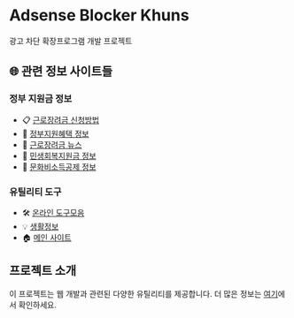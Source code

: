 # Adsense Blocker Khuns

광고 차단 확장프로그램 개발 프로젝트

## 🌐 관련 정보 사이트들

### 정부 지원금 정보
- 📋 [근로장려금 신청방법](https://ps.nomoneynosunny.com)
- 🎯 [정부지원혜택 정보](https://ps2.nomoneynosunny.com)
- 📰 [근로장려금 뉴스](https://knews.nomoneynosunny.com)
- 📰 [민생회복지원금 정보](https://knews2.nomoneynosunny.com)
- 📰 [문화비소득공제 정보](https://knews3.nomoneynosunny.com)

### 유틸리티 도구
- 🛠️ [온라인 도구모음](https://utill.nomoneynosunny.com)
- 💡 [생활정보](https://info.nomoneynosunny.com)
- 🏠 [메인 사이트](https://nomoneynosunny.com)

## 프로젝트 소개

이 프로젝트는 웹 개발과 관련된 다양한 유틸리티를 제공합니다.
더 많은 정보는 [여기](https://nomoneynosunny.com)에서 확인하세요.
